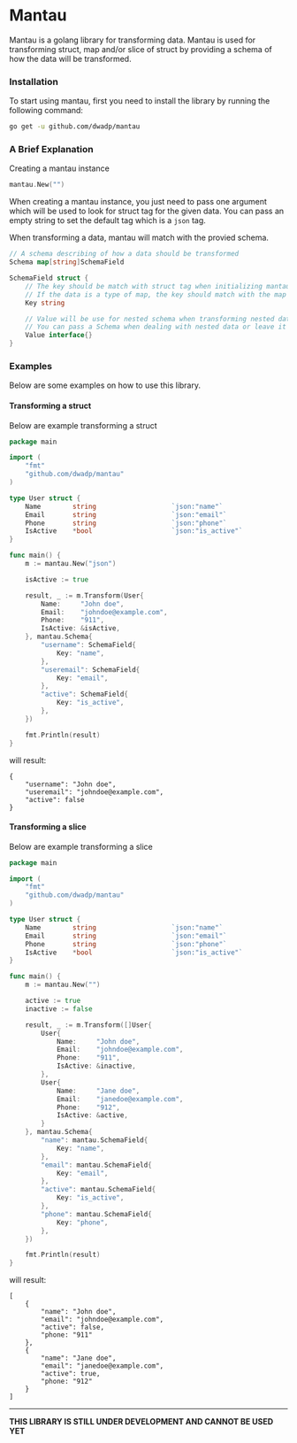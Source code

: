 # Mantau
Mantau is a golang library for transforming data. Mantau is used for transforming struct, map and/or slice of struct by providing a schema of how the data will be transformed.

### Installation
To start using mantau, first you need to install the library by running the following command:
```bash
go get -u github.com/dwadp/mantau
```

### A Brief Explanation
Creating a mantau instance

```go
mantau.New("")
```

When creating a mantau instance, you just need to pass one argument which will be used to look for struct tag for the given data. You can pass an empty string to set the default tag which is a `json` tag.

When transforming a data, mantau will match with the provied schema.

```go
// A schema describing of how a data should be transformed
Schema map[string]SchemaField

SchemaField struct {
    // The key should be match with struct tag when initializing mantau instance
    // If the data is a type of map, the key should match with the map key
    Key string

    // Value will be use for nested schema when transforming nested data
    // You can pass a Schema when dealing with nested data or leave it to nil
    Value interface{}
}
```

### Examples
Below are some examples on how to use this library.

#### Transforming a struct
Below are example transforming a struct

```go
package main

import (
    "fmt"
    "github.com/dwadp/mantau"
)

type User struct {
    Name        string                   `json:"name"`
    Email       string                   `json:"email"`
    Phone       string                   `json:"phone"`
    IsActive    *bool                    `json:"is_active"`
}

func main() {
    m := mantau.New("json")

    isActive := true

    result, _ := m.Transform(User{
        Name:     "John doe",
        Email:    "johndoe@example.com",
        Phone:    "911",
        IsActive: &isActive,
    }, mantau.Schema{
        "username": SchemaField{
            Key: "name",
        },
        "useremail": SchemaField{
            Key: "email",
        },
        "active": SchemaField{
            Key: "is_active",
        },
    })

    fmt.Println(result)
}
```

will result:
```
{
    "username": "John doe",
    "useremail": "johndoe@example.com",
    "active": false
}
```

#### Transforming a slice
Below are example transforming a slice

```go
package main

import (
    "fmt"
    "github.com/dwadp/mantau"
)

type User struct {
    Name        string                   `json:"name"`
    Email       string                   `json:"email"`
    Phone       string                   `json:"phone"`
    IsActive    *bool                    `json:"is_active"`
}

func main() {
    m := mantau.New("")

    active := true
    inactive := false

    result, _ := m.Transform([]User{
        User{
            Name:     "John doe",
            Email:    "johndoe@example.com",
            Phone:    "911",
            IsActive: &inactive,
        },
        User{
            Name:     "Jane doe",
            Email:    "janedoe@example.com",
            Phone:    "912",
            IsActive: &active,
        }
    }, mantau.Schema{
        "name": mantau.SchemaField{
            Key: "name",
        },
        "email": mantau.SchemaField{
            Key: "email",
        },
        "active": mantau.SchemaField{
            Key: "is_active",
        },
        "phone": mantau.SchemaField{
            Key: "phone",
        },
    })

    fmt.Println(result)
}
```

will result:
```
[
    {
        "name": "John doe",
        "email": "johndoe@example.com",
        "active": false,
        "phone: "911"
    },
    {
        "name": "Jane doe",
        "email": "janedoe@example.com",
        "active": true,
        "phone: "912"
    }
]
```

----------
**THIS LIBRARY IS STILL UNDER DEVELOPMENT AND CANNOT BE USED YET**